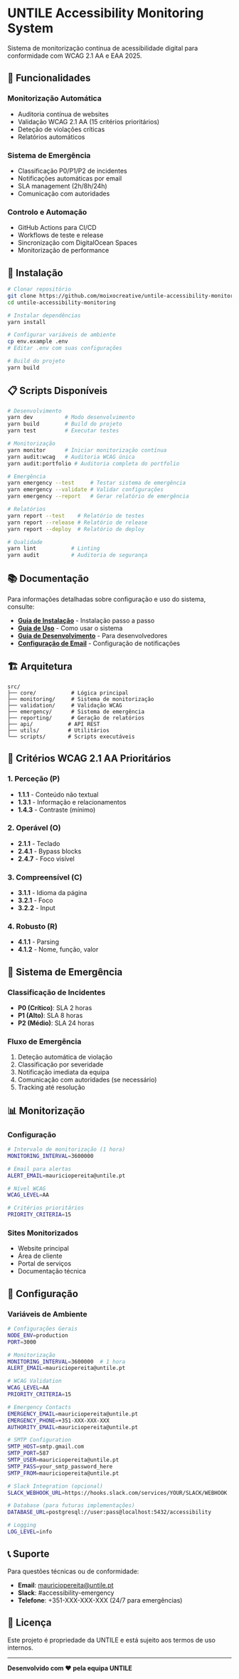 # UNTILE Accessibility Monitoring System

Sistema de monitorização contínua de acessibilidade digital para conformidade com WCAG 2.1 AA e EAA 2025.

<!-- Test commit to trigger workflow with secrets -->

## 🎯 Funcionalidades

### Monitorização Automática
- Auditoria contínua de websites
- Validação WCAG 2.1 AA (15 critérios prioritários)
- Deteção de violações críticas
- Relatórios automáticos

### Sistema de Emergência
- Classificação P0/P1/P2 de incidentes
- Notificações automáticas por email
- SLA management (2h/8h/24h)
- Comunicação com autoridades

### Controlo e Automação
- GitHub Actions para CI/CD
- Workflows de teste e release
- Sincronização com DigitalOcean Spaces
- Monitorização de performance

## 🚀 Instalação

```bash
# Clonar repositório
git clone https://github.com/moixocreative/untile-accessibility-monitoring.git
cd untile-accessibility-monitoring

# Instalar dependências
yarn install

# Configurar variáveis de ambiente
cp env.example .env
# Editar .env com suas configurações

# Build do projeto
yarn build
```

## 📋 Scripts Disponíveis

```bash
# Desenvolvimento
yarn dev          # Modo desenvolvimento
yarn build        # Build do projeto
yarn test         # Executar testes

# Monitorização
yarn monitor      # Iniciar monitorização contínua
yarn audit:wcag   # Auditoria WCAG única
yarn audit:portfolio # Auditoria completa do portfolio

# Emergência
yarn emergency --test     # Testar sistema de emergência
yarn emergency --validate # Validar configurações
yarn emergency --report   # Gerar relatório de emergência

# Relatórios
yarn report --test    # Relatório de testes
yarn report --release # Relatório de release
yarn report --deploy  # Relatório de deploy

# Qualidade
yarn lint           # Linting
yarn audit          # Auditoria de segurança
```

## 📚 Documentação

Para informações detalhadas sobre configuração e uso do sistema, consulte:

- **[Guia de Instalação](docs/installation-guide.md)** - Instalação passo a passo
- **[Guia de Uso](docs/usage-guide.md)** - Como usar o sistema
- **[Guia de Desenvolvimento](docs/development-guide.md)** - Para desenvolvedores
- **[Configuração de Email](docs/email-configuration.md)** - Configuração de notificações

## 🏗️ Arquitetura

```
src/
├── core/           # Lógica principal
├── monitoring/     # Sistema de monitorização
├── validation/     # Validação WCAG
├── emergency/      # Sistema de emergência
├── reporting/      # Geração de relatórios
├── api/           # API REST
├── utils/         # Utilitários
└── scripts/       # Scripts executáveis
```

## 🎯 Critérios WCAG 2.1 AA Prioritários

### 1. Perceção (P)
- **1.1.1** - Conteúdo não textual
- **1.3.1** - Informação e relacionamentos
- **1.4.3** - Contraste (mínimo)

### 2. Operável (O)
- **2.1.1** - Teclado
- **2.4.1** - Bypass blocks
- **2.4.7** - Foco visível

### 3. Compreensível (C)
- **3.1.1** - Idioma da página
- **3.2.1** - Foco
- **3.2.2** - Input

### 4. Robusto (R)
- **4.1.1** - Parsing
- **4.1.2** - Nome, função, valor

## 🚨 Sistema de Emergência

### Classificação de Incidentes
- **P0 (Crítico)**: SLA 2 horas
- **P1 (Alto)**: SLA 8 horas  
- **P2 (Médio)**: SLA 24 horas

### Fluxo de Emergência
1. Deteção automática de violação
2. Classificação por severidade
3. Notificação imediata da equipa
4. Comunicação com autoridades (se necessário)
5. Tracking até resolução

## 📊 Monitorização

### Configuração
```bash
# Intervalo de monitorização (1 hora)
MONITORING_INTERVAL=3600000

# Email para alertas
ALERT_EMAIL=mauriciopereita@untile.pt

# Nível WCAG
WCAG_LEVEL=AA

# Critérios prioritários
PRIORITY_CRITERIA=15
```

### Sites Monitorizados
- Website principal
- Área de cliente
- Portal de serviços
- Documentação técnica

## 🔧 Configuração

### Variáveis de Ambiente
```bash
# Configurações Gerais
NODE_ENV=production
PORT=3000

# Monitorização
MONITORING_INTERVAL=3600000  # 1 hora
ALERT_EMAIL=mauriciopereita@untile.pt

# WCAG Validation
WCAG_LEVEL=AA
PRIORITY_CRITERIA=15

# Emergency Contacts
EMERGENCY_EMAIL=mauriciopereita@untile.pt
EMERGENCY_PHONE=+351-XXX-XXX-XXX
AUTHORITY_EMAIL=mauriciopereita@untile.pt

# SMTP Configuration
SMTP_HOST=smtp.gmail.com
SMTP_PORT=587
SMTP_USER=mauriciopereita@untile.pt
SMTP_PASS=your_smtp_password_here
SMTP_FROM=mauriciopereita@untile.pt

# Slack Integration (opcional)
SLACK_WEBHOOK_URL=https://hooks.slack.com/services/YOUR/SLACK/WEBHOOK

# Database (para futuras implementações)
DATABASE_URL=postgresql://user:pass@localhost:5432/accessibility

# Logging
LOG_LEVEL=info
```

## 📞 Suporte

Para questões técnicas ou de conformidade:

- **Email**: mauriciopereita@untile.pt
- **Slack**: #accessibility-emergency
- **Telefone**: +351-XXX-XXX-XXX (24/7 para emergências)

## 📄 Licença

Este projeto é propriedade da UNTILE e está sujeito aos termos de uso internos.

---

**Desenvolvido com ❤️ pela equipa UNTILE** 